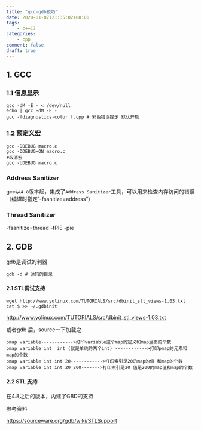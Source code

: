 ```yaml
---
title: "gcc-gdb技巧"
date: 2020-01-07T21:35:02+08:00
tags:
    - c++17
categories:
    - cpp
comment: false
draft: true
---
```


## 1. GCC ##

### 1.1 信息显示 ###

```shell
gcc -dM -E - < /dev/null
echo | gcc -dM -E -
gcc -fdiagnostics-color f.cpp # 彩色错误提示 默认开启
```

### 1.2 预定义宏 ###

```shell
gcc -DDEBUG macro.c
gcc -DDEBUG=ON macro.c
#取消宏
gcc -UDEBUG macro.c
```

### Address Sanitizer ###

gcc从`4.8`版本起，集成了`Address Sanitizer`工具，可以用来检查内存访问的错误（编译时指定`-fsanitize=address”）

### Thread Sanitizer ###

-fsanitize=thread -fPIE -pie

## 2. GDB ##

gdb是调试的利器

```shell
gdb -d # 源码的目录
```

#### 2.1 STL调试支持  ####

```
wget http://www.yolinux.com/TUTORIALS/src/dbinit_stl_views-1.03.txt
cat $ >> ~/.gdbinit
```

http://www.yolinux.com/TUTORIALS/src/dbinit_stl_views-1.03.txt 

或者gdb 后，source一下加载之

```shell
pmap variable------------>打印variable这个map的定义和map里面的个数
pmap variable int  int (就是单纯的两个int) ------------>打印pmap的元素和map的个数
pmap variable int int 20------------>打印索引是20的map的值 和map的个数
pmap variable int int 20 200------->打印索引是20 值是200的map值和map的个数
```

#### 2.2  STL 支持 ####

在4.8之后的版本，内建了GBD的支持



参考资料

https://sourceware.org/gdb/wiki/STLSupport